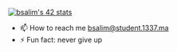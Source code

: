 [![bsalim's 42 stats](https://badge.mediaplus.ma/levi/bsalim)](https://github.com/oakoudad/badge42)
- 📫 How to reach me bsalim@student.1337.ma
- ⚡ Fun fact: never give up 

<!---
benkhaitisalim/benkhaitisalim is a ✨ special ✨ repository because its `README.md` (this file) appears on your GitHub profile.
You can click the Preview link to take a look at your changes.
--->
